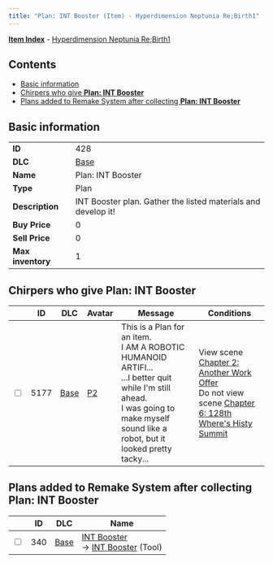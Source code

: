 ```yaml
---
title: "Plan: INT Booster (Item) - Hyperdimension Neptunia Re;Birth1"
---
```


[**Item Index**](/neptunia/rb1/item/index.html) - [Hyperdimension Neptunia Re;Birth1](/neptunia/rb1)

## Contents

- [Basic information](#basic-information)
- [Chirpers who give **Plan: INT Booster**](#chirpers-who-give-plan-int-booster)
- [Plans added to Remake System after collecting **Plan: INT Booster**](#plans-added-to-remake-system-after-collecting-plan-int-booster)

## Basic information

|   |   |
| -- | -- |
| **ID** | 428 |
| **DLC** | [Base](/neptunia/rb1/dlc/1-base.html) |
| **Name** | Plan: INT Booster |
| **Type** | Plan |
| **Description** | INT Booster plan. Gather the listed materials and develop it! |
| **Buy Price** | 0 |
| **Sell Price** | 0 |
| **Max inventory** | 1 |


## Chirpers who give **Plan: INT Booster**

|    | ID | DLC | Avatar | Message | Conditions |
| -- | -- | --- | ------ | ------- | ---------- |
| <input type="checkbox" id="rb1-chirper-event-1-5177" class="trackbox" /> | 5177 | [Base](/neptunia/rb1/dlc/1-base.html) | [P2](/neptunia/rb1/undefined/1-245-p2.html) | This is a Plan for an item.<br />I AM A ROBOTIC HUMANOID ARTIFI...<br />...I better quit while I'm still ahead.<br />I was going to make myself sound like a robot, but it looked pretty tacky... | View scene [Chapter 2: Another Work Offer](/neptunia/rb1/scene/1-221-chapter-2-another-work-offer.html)<br />Do not view scene [Chapter 6: 128th Where's Histy Summit](/neptunia/rb1/scene/1-601-chapter-6-128th-wheres-histy-summit.html) |


## Plans added to Remake System after collecting **Plan: INT Booster**

|    | ID | DLC | Name |
| -- | -- | --- | ---- |
| <input type="checkbox" id="rb1-remake-1-340" class="trackbox" /> | 340 | [Base](/neptunia/rb1/dlc/1-base.html) | [INT Booster](/neptunia/rb1/remake/1-340-int-booster.html)<br /> → [INT Booster](/neptunia/rb1/item/1-33-int-booster.html) (Tool) |
